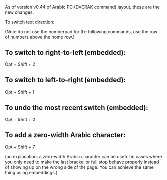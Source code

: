As of version v0.44 of Arabic PC (DVORAK command) layout, these are the new changes.

To switch text direction: 

(Note do not use the numberpad for the following commands, use the row of numbers above the home row.)

## To switch to right-to-left (embedded):
Opt + Shift + 2 

## To switch to left-to-right (embedded):
Opt + Shift + 1

## To undo the most recent switch (embedded):
Opt + Shift + 0

## To add a zero-width Arabic character:
Opt + Shift + 7

(an explanation: a zero-width Arabic character can be useful in cases where you only need to make the last bracket or full stop behave properly instead of showing up on the wrong side of the page. You can achieve the same thing using embeddings.)